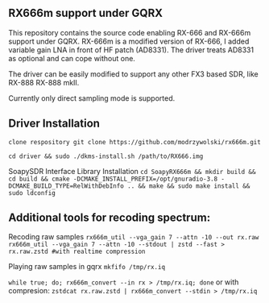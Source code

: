 ## RX666m support under GQRX ##

This repository contains the source code enabling RX-666 and RX-666m support under GQRX.
RX-666m is a modified version of RX-666, I added variable gain LNA in front of HF patch (AD8331).
The driver treats AD8331 as optional and can cope without one.

The driver can be easily modified to support any other FX3 based SDR, like RX-888 RX-888 mkII.

Currently only direct sampling mode is supported.

## Driver Installation ##
```clone respository git clone https://github.com/modrzywolski/rx666m.git```

```cd driver && sudo ./dkms-install.sh /path/to/RX666.img```

SoapySDR Interface Library Installation
```cd SoapyRX666m && mkdir build && cd build && cmake -DCMAKE_INSTALL_PREFIX=/opt/gnuradio-3.8 -DCMAKE_BUILD_TYPE=RelWithDebInfo .. && make && sudo make install && sudo ldconfig```



## Additional tools for recoding spectrum: ##

Recoding raw samples
```rx666m_util --vga_gain 7 --attn -10 --out rx.raw```
```rx666m_util --vga_gain 7 --attn -10 --stdout | zstd --fast > rx.raw.zstd #with realtime compression```

Playing raw samples in gqrx
```mkfifo /tmp/rx.iq```

```while true; do; rx666m_convert --in rx > /tmp/rx.iq; done```
or with compresion:
```zstdcat rx.raw.zstd | rx666m_convert --stdin > /tmp/rx.iq```


